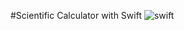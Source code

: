 #Scientific Calculator with Swift
![swift](https://user-images.githubusercontent.com/37180505/200551463-195eaad4-6251-4e46-afb9-5cac846f3896.png)

